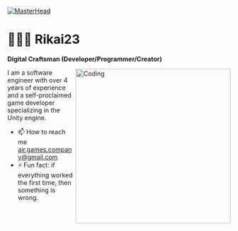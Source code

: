 [![MasterHead](https://github.com/user-attachments/assets/56983432-332d-4798-b3b2-2dc35fdbcba4)](https://vk.com/rikai23)
# 👨🏻‍💻 Rikai23

**Digital Craftsman (Developer/Programmer/Creator)**

<img align="right" alt="Coding" width="350" src = "https://i.pinimg.com/originals/eb/ec/d4/ebecd4010e549f33371d741d46b9b607.gif">
I am a software engineer with over 4 years of experience and a self-proclaimed game developer specializing in the Unity engine.




- 📫 How to reach me air.games.company@gmail.com
- ⚡ Fun fact: if everything worked the first time, then something is wrong.

  


<!--
**Rikai23/Rikai23** is a ✨ _special_ ✨ repository because its `README.md` (this file) appears on your GitHub profile.

Here are some ideas to get you started:

- 🔭 I’m currently working on ...
- 🌱 I’m currently learning ...
- 👯 I’m looking to collaborate on ...
- 🤔 I’m looking for help with ...
- 💬 Ask me about ...
- 📫 How to reach me: ...
- 😄 Pronouns: ...
- ⚡ Fun fact: ...
-->
